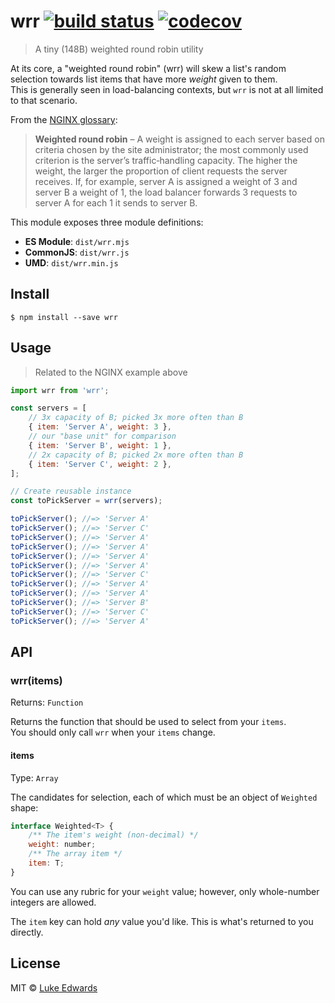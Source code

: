 # wrr [![build status](https://badgen.net/github/status/lukeed/wrr)](https://github.com/lukeed/wrr/actions) [![codecov](https://badgen.net/codecov/c/github/lukeed/wrr)](https://codecov.io/gh/lukeed/wrr)

> A tiny (148B) weighted round robin utility

At its core, a "weighted round robin" (wrr) will skew a list's random selection towards list items that have more _weight_ given to them.<br>This is generally seen in load-balancing contexts, but `wrr` is not at all limited to that scenario.

From the [NGINX glossary](https://www.nginx.com/resources/glossary/round-robin-load-balancing/):

> **Weighted round robin** – A weight is assigned to each server based on criteria chosen by the site administrator; the most commonly used criterion is the server’s traffic‑handling capacity. The higher the weight, the larger the proportion of client requests the server receives. If, for example, server A is assigned a weight of 3 and server B a weight of 1, the load balancer forwards 3 requests to server A for each 1 it sends to server B.

This module exposes three module definitions:

* **ES Module**: `dist/wrr.mjs`
* **CommonJS**: `dist/wrr.js`
* **UMD**: `dist/wrr.min.js`


## Install

```
$ npm install --save wrr
```


## Usage

> Related to the NGINX example above

```js
import wrr from 'wrr';

const servers = [
	// 3x capacity of B; picked 3x more often than B
	{ item: 'Server A', weight: 3 },
	// our "base unit" for comparison
	{ item: 'Server B', weight: 1 },
	// 2x capacity of B; picked 2x more often than B
	{ item: 'Server C', weight: 2 },
];

// Create reusable instance
const toPickServer = wrr(servers);

toPickServer(); //=> 'Server A'
toPickServer(); //=> 'Server C'
toPickServer(); //=> 'Server A'
toPickServer(); //=> 'Server A'
toPickServer(); //=> 'Server A'
toPickServer(); //=> 'Server A'
toPickServer(); //=> 'Server C'
toPickServer(); //=> 'Server A'
toPickServer(); //=> 'Server A'
toPickServer(); //=> 'Server B'
toPickServer(); //=> 'Server C'
toPickServer(); //=> 'Server A'
```


## API

### wrr(items)
Returns: `Function`

Returns the function that should be used to select from your `items`.<br>You should only call `wrr` when your `items` change.

#### items
Type: `Array`

The candidates for selection, each of which must be an object of `Weighted` shape:

```js
interface Weighted<T> {
	/** The item's weight (non-decimal) */
	weight: number;
	/** The array item */
	item: T;
}
```

You can use any rubric for your `weight` value; however, only whole-number integers are allowed.

The `item` key can hold _any_ value you'd like. This is what's returned to you directly.

## License

MIT © [Luke Edwards](https://lukeed.com)

